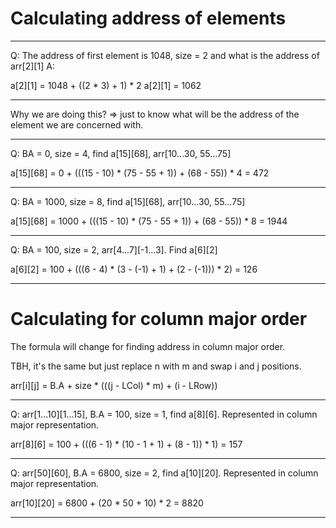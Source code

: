 # Calculating address of elements

---
Q: The address of first element is 1048, size = 2 and what is the address of arr[2][1]
A:

a[2][1] = 1048 + ((2 * 3) + 1) * 2
a[2][1] = 1062

---

Why we are doing this? => just to know what will be the address of the element we are concerned with.

---

Q: BA = 0, size = 4, find a[15][68], arr[10...30, 55...75]

a[15][68] = 0 + (((15 - 10) * (75 - 55 + 1)) + (68 - 55)) * 4
    = 472

---

Q: BA = 1000, size = 8, find a[15][68], arr[10...30, 55...75]

a[15][68] = 1000 + (((15 - 10) * (75 - 55 + 1)) + (68 - 55)) * 8
    = 1944

---

Q: BA = 100, size = 2, arr[4...7][-1...3]. Find a[6][2]

a[6][2] = 100 + (((6 - 4) * (3 - (-1) + 1) + (2 - (-1))) * 2)
    = 126

---

# Calculating for column major order

The formula will change for finding address in column major order.

TBH, it's the same but just replace n with m and swap i and j positions.

arr[i][j] = B.A + size * (((j - LCol) * m) + (i - LRow))

---

Q: arr[1...10][1...15], B.A = 100, size = 1, find a[8][6]. Represented in column major representation.

arr[8][6] = 100 + (((6 - 1) * (10 - 1 + 1) + (8 - 1)) * 1)
    = 157

---

Q: arr[50][60], B.A = 6800, size = 2, find a[10][20]. Represented in column major representation.

arr[10][20] = 6800 + (20 * 50 + 10) * 2
    = 8820

---
